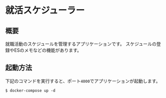 # 就活スケジューラー

## 概要
就職活動のスケジュールを管理するアプリケーションです。
スケジュールの登録やESのメモなどの機能があります。

## 起動方法
下記のコマンドを実行すると、ポート`4000`でアプリケーションが起動します。
```shell
$ docker-compose up -d
```

